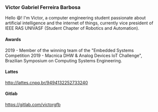 
### Victor Gabriel Ferreira Barbosa

Hello 😄! I'm Victor, a computer engineering student passionate about artificial intelligence and the internet of things, currently vice president of IEEE RAS UNIVASF (Student Chapter of Robotics and Automation).

#### Awards

2019 - Member of the winning team of the "Embedded Systems Competition 2019 - Macnica DHW & Analog Devices IoT Challenge", Brazilian Symposium on Computing Systems Engineering.

#### Lattes

http://lattes.cnpq.br/9494132252733240

#### Gitlab

https://gitlab.com/victorgfb

